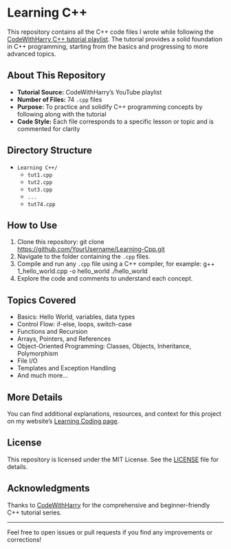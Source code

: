 # Learning C++

This repository contains all the C++ code files I wrote while following the [CodeWithHarry C++ tutorial playlist](https://youtube.com/playlist?list=PLu0W_9lII9agpFUAlPFe_VNSlXW5uE0YL). The tutorial provides a solid foundation in C++ programming, starting from the basics and progressing to more advanced topics.

## About This Repository

- **Tutorial Source:** CodeWithHarry’s YouTube playlist
- **Number of Files:** 74 `.cpp` files
- **Purpose:** To practice and solidify C++ programming concepts by following along with the tutorial
- **Code Style:** Each file corresponds to a specific lesson or topic and is commented for clarity

## Directory Structure

- `Learning C++/`
  - `tut1.cpp`
  - `tut2.cpp`
  - `tut3.cpp`
  - `...`
  - `tut74.cpp`

## How to Use

1. Clone this repository:
git clone https://github.com/YourUsername/Learning-Cpp.git
2. Navigate to the folder containing the `.cpp` files.
3. Compile and run any `.cpp` file using a C++ compiler, for example:
g++ 1_hello_world.cpp -o hello_world
./hello_world
4. Explore the code and comments to understand each concept.

## Topics Covered

- Basics: Hello World, variables, data types
- Control Flow: if-else, loops, switch-case
- Functions and Recursion
- Arrays, Pointers, and References
- Object-Oriented Programming: Classes, Objects, Inheritance, Polymorphism
- File I/O
- Templates and Exception Handling
- And much more…

## More Details

You can find additional explanations, resources, and context for this project on my website’s [Learning Coding page](https://madsc1ent1st96.github.io/Learning_Coding/).

## License

This repository is licensed under the MIT License. See the [LICENSE](LICENSE) file for details.

## Acknowledgments

Thanks to [CodeWithHarry](https://www.youtube.com/c/CodeWithHarry) for the comprehensive and beginner-friendly C++ tutorial series.

---

Feel free to open issues or pull requests if you find any improvements or corrections!
